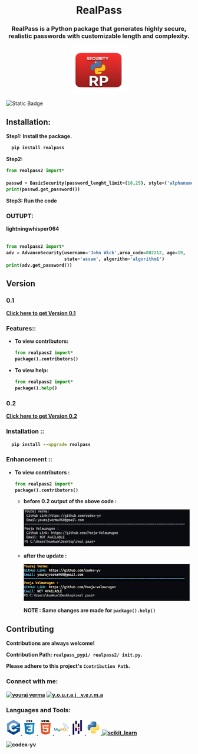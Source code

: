 <h1 align="center">RealPass</h1>
<h3 align="center"><b>RealPass</b> is a Python package that generates highly secure, realistic passwords with customizable length and complexity.</h3>

<style>
    .container {
      text-align: center;
    }
  </style>

<div class="container">
  <img src="logo.png" alt="before" width="155" height='131'/>
</div>

![Static Badge](https://img.shields.io/badge/Python-blue)

## Installation:

<b>Step1: Install the package.

```bash
  pip install realpass
```

<b>Step2:</b>

```Python
from realpass2 import*

passwd = BasicSecurity(password_lenght_limit=(16,25), style=('alphanumeric', 3), premods='Gaming_ID')
print(passwd.get_password())

```

<b>Step3:</b> Run the code<br>

<h3>OUTUPT:</h3>
lightningwhisper064 <br><br>

```Python
from realpass2 import*
adv = AdvanceSecurity(username='John Wick',area_code=802212, age=19,
                      state='assam', algorithm='algorithm1')
print(adv.get_password())
```

## Version

### <b>0.1</b><br>

<a href="https://pypi.org/project/realpass/0.1/">Click here to get Version 0.1</a><br>

### <b>Features::</b>

<ul>
  <li>
To view contributors:

```Python
from realpass2 import*
package().contributors()
```

  </li>
  <li>
To view help:

```Python
from realpass2 import*
package().help()
```

  </li>

</ul>

### <b>0.2</b><br>

<a href="https://pypi.org/project/realpass/0.2/">Click here to get Version 0.2</a><br>

### Installation ::

```bash
  pip install --upgrade realpass
```

### <b>Enhancement ::</b>

<ul>
  <li>
To view contributors :

```Python
from realpass2 import*
package().contributors()
```

- before 0.2 output of the above code :

  <img src="Screenshot 2025-01-09 180538.png" alt="before" width="450" height='100'/>

- after the update :

  <img src="Screenshot 2025-01-09 180559.png" alt="before" width="450" height='100'/>

  NOTE : Same changes are made for `package().help()`

  </li>

</ul>

## Contributing

Contributions are always welcome!

Contribution Path: `realpass_pypi/ realpass2/ init.py`.

Please adhere to this project's `Contribution Path`.

<h3 align="left">Connect with me:</h3>
<p align="left">
<a href="https://www.linkedin.com/in/youraj-verma-929383317/" target="blank"><img align="center" src="https://raw.githubusercontent.com/rahuldkjain/github-profile-readme-generator/master/src/images/icons/Social/linked-in-alt.svg" alt="youraj verma" height="30" width="40" /></a>
<a href="https://instagram.com/y.o.u.r.a.j__v.e.r.m.a" target="blank"><img align="center" src="https://raw.githubusercontent.com/rahuldkjain/github-profile-readme-generator/master/src/images/icons/Social/instagram.svg" alt="y.o.u.r.a.j__v.e.r.m.a" height="30" width="40" /></a>
</p>

<h3 align="left">Languages and Tools:</h3>
<p align="left"> <a href="https://www.w3schools.com/cpp/" target="_blank" rel="noreferrer"> <img src="https://raw.githubusercontent.com/devicons/devicon/master/icons/cplusplus/cplusplus-original.svg" alt="cplusplus" width="40" height="40"/> </a> <a href="https://www.w3schools.com/css/" target="_blank" rel="noreferrer"> <img src="https://raw.githubusercontent.com/devicons/devicon/master/icons/css3/css3-original-wordmark.svg" alt="css3" width="40" height="40"/> </a> <a href="https://www.w3.org/html/" target="_blank" rel="noreferrer"> <img src="https://raw.githubusercontent.com/devicons/devicon/master/icons/html5/html5-original-wordmark.svg" alt="html5" width="40" height="40"/> </a> <a href="https://www.mysql.com/" target="_blank" rel="noreferrer"> <img src="https://raw.githubusercontent.com/devicons/devicon/master/icons/mysql/mysql-original-wordmark.svg" alt="mysql" width="40" height="40"/> </a> <a href="https://pandas.pydata.org/" target="_blank" rel="noreferrer"> <img src="https://raw.githubusercontent.com/devicons/devicon/2ae2a900d2f041da66e950e4d48052658d850630/icons/pandas/pandas-original.svg" alt="pandas" width="40" height="40"/> </a> <a href="https://www.python.org" target="_blank" rel="noreferrer"> <img src="https://raw.githubusercontent.com/devicons/devicon/master/icons/python/python-original.svg" alt="python" width="40" height="40"/> </a> <a href="https://scikit-learn.org/" target="_blank" rel="noreferrer"> <img src="https://upload.wikimedia.org/wikipedia/commons/0/05/Scikit_learn_logo_small.svg" alt="scikit_learn" width="40" height="40"/> </a> </p>

<p><img align="center" src="https://github-readme-stats.vercel.app/api/top-langs?username=codex-yv&show_icons=true&locale=en&layout=compact" alt="codex-yv" /></p>
